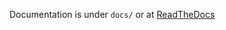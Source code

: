 Documentation is under `docs/` or at [ReadTheDocs](https://thegw-integrations.readthedocs-hosted.com/en/latest/)
